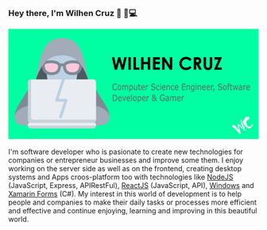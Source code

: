 ### Hey there, I'm Wilhen Cruz 👋 :man::computer: 

<img src="https://github.com/wilhenc36/wilhenc36/blob/main/banner.png">

I'm software developer who is pasionate to create new technologies for companies or entrepreneur businesses and improve some them. I enjoy working on the server side as well as on the frontend, creating desktop systems and Apps croos-platform too with technologies like <a href="https://nodejs.dev/learn/introduction-to-nodejs">NodeJS</a> (JavaScript, Express, APIRestFul), <a href="https://reactjs.org/docs/getting-started.html">ReactJS</a> (JavaScript, API), <a href="https://docs.microsoft.com/en-us/dotnet/desktop/winforms/overview/?view=netdesktop-5.0">Windows</a> and <a href="https://docs.microsoft.com/en-us/xamarin/get-started/what-is-xamarin">Xamarin Forms</a> (C#). My interest in this world of development is to help people and companies to make their daily tasks or processes more efficient and effective and continue enjoying, learning and improving in this beautiful world.

<!--
**wilhenc36/wilhenc36** is a ✨ _special_ ✨ repository because its `README.md` (this file) appears on your GitHub profile.

Here are some ideas to get you started:

- 🔭 I’m currently working on ...
- 🌱 I’m currently learning ...
- 👯 I’m looking to collaborate on ...
- 🤔 I’m looking for help with ...
- 💬 Ask me about ...
- 📫 How to reach me: ...
- 😄 Pronouns: ...
- ⚡ Fun fact: ...
-->
